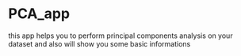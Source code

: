 # PCA_app
this app helps you to perform principal components analysis on your dataset and also will show you some basic informations 
